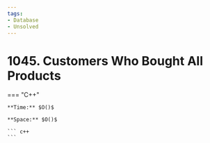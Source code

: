 ```yaml
---
tags:
- Database
- Unsolved
---
```



# 1045. Customers Who Bought All Products

=== "C++"

    **Time:** $O()$

    **Space:** $O()$

    ``` c++
    ```